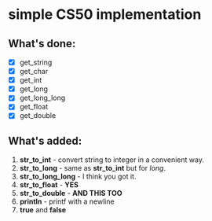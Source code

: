 # simple CS50 implementation

## What's done:

- [x] get_string
- [x] get_char
- [x] get_int
- [x] get_long
- [x] get_long_long
- [x] get_float
- [x] get_double

## What's added:

1) **str_to_int** - convert string to integer in a convenient way.
2) **str_to_long** - same as **str_to_int** but for *long*.
3) **str_to_long_long** - I think you got it.
4) **str_to_float** - **YES**
5) **str_to_double** - **AND THIS TOO**
6) **println** - printf with a newline
7) **true** and **false**
